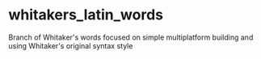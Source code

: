 # whitakers_latin_words
Branch of Whitaker's words focused on simple multiplatform building and using Whitaker's original syntax style
